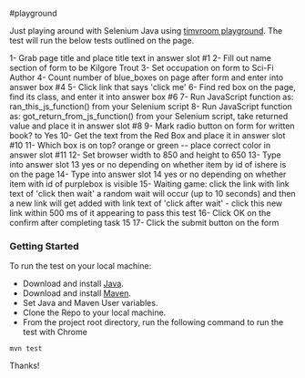 #playground

Just playing around with Selenium Java using [timvroom playground](http://timvroom.com/selenium/playground/). The test will run the below tests outlined on the page.

1- Grab page title and place title text in answer slot #1
2- Fill out name section of form to be Kilgore Trout
3- Set occupation on form to Sci-Fi Author
4- Count number of blue_boxes on page after form and enter into answer box #4
5- Click link that says 'click me'
6- Find red box on the page, find its class, and enter it into answer box #6
7- Run JavaScript function as: ran_this_js_function() from your Selenium script
8- Run JavaScript function as: got_return_from_js_function() from your Selenium script, take returned value and place it in answer slot #8
9- Mark radio button on form for written book? to Yes
10- Get the text from the Red Box and place it in answer slot #10
11- Which box is on top? orange or green -- place correct color in answer slot #11
12- Set browser width to 850 and height to 650
13- Type into answer slot 13 yes or no depending on whether item by id of ishere is on the page
14- Type into answer slot 14 yes or no depending on whether item with id of purplebox is visible
15- Waiting game: click the link with link text of 'click then wait' a random wait will occur (up to 10 seconds) and then a new link will get added with link text of 'click after wait' - click this new link within 500 ms of it appearing to pass this test
16- Click OK on the confirm after completing task 15
17- Click the submit button on the form


### Getting Started
To run the test on your local machine:

- Download and install [Java](https://www.oracle.com/java/technologies/downloads/).
- Download and install [Maven](https://maven.apache.org/download.cgi).
- Set Java and Maven User variables.
- Clone the Repo to your local machine.
- From the project root directory, run the following command to run the test with Chrome
```
mvn test
```

Thanks!